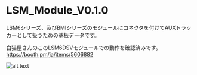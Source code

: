 # LSM_Module_V0.1.0
LSM6シリーズ、及びBMIシリーズのモジュールにコネクタを付けてAUXトラッカーとして扱うための基板データです。

白猫屋さんのこのLSM6DSVモジュールでの動作を確認済みです。\
https://booth.pm/ja/items/5606882

![alt text](pic/LSM_Module_V0.1.0_001.png)
